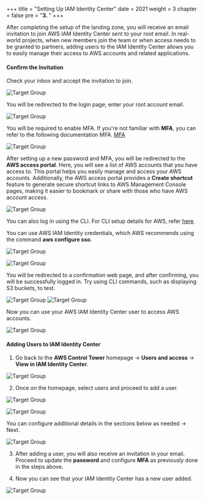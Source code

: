 +++
title = "Setting Up IAM Identity Center"
date = 2021
weight = 3
chapter = false
pre = "<b>3. </b>"
+++

After completing the setup of the landing zone, you will receive an email invitation to join AWS IAM Identity Center sent to your root email. In real-world projects, when new members join the team or when access needs to be granted to partners, adding users to the IAM Identity Center allows you to easily manage their access to AWS accounts and related applications.

#### Confirm the Invitation

Check your inbox and accept the invitation to join.

![Target Group](/images/3/3.1.png?width=90pc)

You will be redirected to the login page; enter your root account email.

![Target Group](/images/3/3.2.png?width=90pc)

You will be required to enable MFA. If you're not familiar with **MFA**, you can refer to the following documentation MFA. [MFA](https://docs.aws.amazon.com/IAM/latest/UserGuide/id_credentials_mfa_enable_virtual.html)
  
![Target Group](/images/3/3.3.png?width=90pc)

After setting up a new password and MFA, you will be redirected to the **AWS access portal**. Here, you will see a list of AWS accounts that you have access to. This portal helps you easily manage and access your AWS accounts. Additionally, the AWS access portal provides a **Create shortcut** feature to generate secure shortcut links to AWS Management Console pages, making it easier to bookmark or share with those who have AWS account access.

![Target Group](/images/3/3.4.png?width=90pc)

You can also log in using the CLI. For CLI setup details for AWS, refer [here](https://docs.aws.amazon.com/cli/latest/userguide/getting-started-install.html).

You can use AWS IAM Identity credentials, which AWS recommends using the command **aws configure sso**.

![Target Group](/images/3/3.5.png?width=90pc)

![Target Group](/images/3/3.6.png?width=90pc)

You will be redirected to a confirmation web page, and after confirming, you will be successfully logged in. Try using CLI commands, such as displaying S3 buckets, to test.

![Target Group](/images/3/3.7.png?width=90pc)
![Target Group](/images/3/3.8.png?width=90pc)

Now you can use your AWS IAM Identity Center user to access AWS accounts.

![Target Group](/images/3/3.9.png?width=90pc)

#### Adding Users to IAM Identity Center

1. Go back to the **AWS Control Tower** homepage → **Users and access** → **View in IAM Identity Center**. 

![Target Group](/images/3/3.10.png?width=90pc)

2. Once on the homepage, select users and proceed to add a user.

![Target Group](/images/3/3.11.png?width=90pc)

![Target Group](/images/3/3.12.png?width=90pc)

You can configure additional details in the sections below as needed → Next.

![Target Group](/images/3/3.13.png?width=90pc)

3. After adding a user, you will also receive an invitation in your email. Proceed to update the **password** and configure **MFA** as previously done in the steps above.

4. Now you can see that your IAM Identity Center has a new user added.

![Target Group](/images/3/3.14.png?width=90pc)
